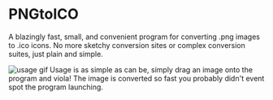 # PNGtoICO

A blazingly fast, small, and convenient program for converting .png images to .ico icons.
No more sketchy conversion sites or complex conversion suites, just plain and simple.

![usage gif](https://i.imgur.com/UoMa6Mo.gif)
Usage is as simple as can be, simply drag an image onto the program and viola! The image is converted so fast you probably didn't event spot the program launching.
